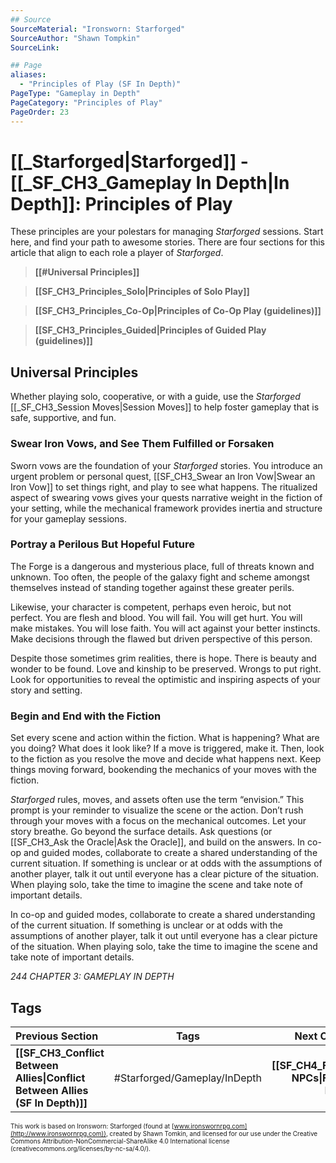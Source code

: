 ```yaml
---
## Source
SourceMaterial: "Ironsworn: Starforged"
SourceAuthor: "Shawn Tompkin"
SourceLink: 

## Page
aliases:
  - "Principles of Play (SF In Depth)"
PageType: "Gameplay in Depth"
PageCategory: "Principles of Play"
PageOrder: 23
---
```

# [[_Starforged|Starforged]] - [[_SF_CH3_Gameplay In Depth|In Depth]]: Principles of Play
These principles are your polestars for managing _Starforged_ sessions. Start here, and find your path to awesome stories.  There are four sections for this article that align to each role a player of _Starforged_.

> **[[#Universal Principles]]**

>**[[SF_CH3_Principles_Solo|Principles of Solo Play]]**

>**[[SF_CH3_Principles_Co-Op\|Principles of Co-Op Play (guidelines)]]**

>**[[SF_CH3_Principles_Guided\|Principles of Guided Play (guidelines)]]**

## Universal Principles
Whether playing solo, cooperative, or with a guide, use the _Starforged_ [[_SF_CH3_Session Moves|Session Moves]] to help foster gameplay that is safe, supportive, and fun.

### Swear Iron Vows, and See Them Fulfilled or Forsaken
Sworn vows are the foundation of your _Starforged_ stories. You introduce an urgent problem or personal quest, [[SF_CH3_Swear an Iron Vow|Swear an Iron Vow]] to set things right, and play to see what happens. The ritualized aspect of swearing vows gives your quests narrative weight in the fiction of your setting, while the mechanical framework provides inertia and structure for your gameplay sessions. 

### Portray a Perilous But Hopeful Future
The Forge is a dangerous and mysterious place, full of threats known and unknown. Too often, the people of the galaxy fight and scheme amongst themselves instead of standing together against these greater perils.

Likewise, your character is competent, perhaps even heroic, but not perfect. You are flesh and blood. You will fail. You will get hurt. You will make mistakes. You will lose faith. You will act against your better instincts. Make decisions through the flawed but driven perspective of this person.

Despite those sometimes grim realities, there is hope. There is beauty and wonder to be found. Love and kinship to be preserved. Wrongs to put right. Look for opportunities to reveal the optimistic and inspiring aspects of your story and setting.

### Begin and End with the Fiction
Set every scene and action within the fiction. What is happening? What are you doing? What does it look like? If a move is triggered, make it. Then, look to the fiction as you resolve the move and decide what happens next. Keep things moving forward, bookending the mechanics of your moves with the fiction.

_Starforged_ rules, moves, and assets often use the term “envision.” This prompt is your reminder to visualize the scene or the action. Don’t rush through your moves with a focus on the mechanical outcomes. Let your story breathe. Go beyond the surface details. Ask questions (or [[SF_CH3_Ask the Oracle|Ask the Oracle]], and build on the answers. In co-op and guided modes, collaborate to create a shared understanding of the current situation. If something is unclear or at odds with the assumptions of another player, talk it out until everyone has a clear picture of the situation. When playing solo, take the time to imagine the scene and take note of important details.

In co-op and guided modes, collaborate to create a shared understanding of the current situation. If something is unclear or at odds with the assumptions of another player, talk it out until everyone has a clear picture of the situation. When playing solo, take the time to imagine the scene and take note of important details.

*244 CHAPTER 3: GAMEPLAY IN DEPTH*

## Tags
| Previous Section | Tags | Next Chapter |
|:--- |:---:| ---:|
| **[[SF_CH3_Conflict Between Allies\|Conflict Between Allies (SF In Depth)]]** | #Starforged/Gameplay/InDepth | **[[SF_CH4_Forging NPCs\|Forging NPCs]]** |

<font size=-2>This work is based on Ironsworn: Starforged (found at [www.ironswornrpg.com](http://www.ironswornrpg.com)), created by Shawn Tomkin, and licensed for our use under the Creative Commons Attribution-NonCommercial-ShareAlike 4.0 International license  (creativecommons.org/licenses/by-nc-sa/4.0/).</font>


